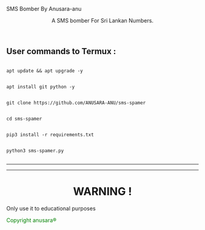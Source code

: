 SMS Bomber By Anusara-anu

<p align="center">  A SMS bomber For Sri Lankan Numbers.</p><br>


## User commands to Termux :

```bhash

apt update && apt upgrade -y

```
```bhash

apt install git python -y

```

```bhash

git clone https://github.com/ANUSARA-ANU/sms-spamer

```

```bhash

cd sms-spamer

```

```bhash

pip3 install -r requirements.txt

```

```bhash

python3 sms-spamer.py


```

___

____
# <h1 align="center"> WARNING ! </h1>
Only use it to educational purposes

<p style="color:green ">Copyright anusara®</p>

